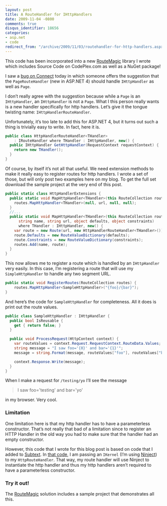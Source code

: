 ```yaml
---
layout: post
title: A RouteHandler for IHttpHandlers
date: 2009-11-04 -0800
comments: true
disqus_identifier: 18656
categories:
- asp.net
- code
redirect_from: "/archive/2009/11/03/routehandler-for-http-handlers.aspx/"
---
```


This code has been incorporated into a new
[RouteMagic](http://haacked.com/archive/2011/01/30/introducing-routemagic.aspx)
library I wrote which includes Source Code on CodePlex.com as well as a
NuGet package!

I saw a [bug on
Connect](https://connect.microsoft.com/VisualStudio/feedback/ViewFeedback.aspx?FeedbackID=507180&wa=wsignin1.0 "Change PageRouteHandler to handle IHttpHandler as well as Page")
today in which someone offers the suggestion that the `PageRouteHandler`
(new in ASP.NET 4) should handle `IHttpHandler` as well as `Page`.

I don’t really agree with the suggestion because while a `Page` is an
`IHttpHandler`, an `IHttpHandler` is not a `Page`. What I this person
really wants is a new handler specifically for http handlers. Let’s give
it the tongue twisting name: `IHttpHandlerRouteHandler`.

Unfortunately, it’s too late to add this for ASP.NET 4, but it turns out
such a thing is trivially easy to write. In fact, here it is.

```csharp
public class HttpHandlerRouteHandler<THandler> 
    : IRouteHandler where THandler : IHttpHandler, new() {
  public IHttpHandler GetHttpHandler(RequestContext requestContext) {
    return new THandler();
  }
}
```

Of course, by itself it’s not all that useful. We need extension methods
to make it really easy to register routes for http handlers. I wrote a
set of those, but will only post two examples here on my blog. To get
the full set download the sample project at the very end of this post.

```csharp
public static class HttpHandlerExtensions {
  public static void MapHttpHandler<THandler>(this RouteCollection routes,     string url) where THandler : IHttpHandler, new() {
    routes.MapHttpHandler<THandler>(null, url, null, null);
  }
  //...
  public static void MapHttpHandler<THandler>(this RouteCollection routes, 
      string name, string url, object defaults, object constraints) 
      where THandler : IHttpHandler, new() { 
    var route = new Route(url, new HttpHandlerRouteHandler<THandler>());
    route.Defaults = new RouteValueDictionary(defaults);
    route.Constraints = new RouteValueDictionary(constraints);
    routes.Add(name, route);
  }
}
```

This now allows me to register a route which is handled by an
`IHttpHandler` very easily. In this case, I’m registering a route that
will use my `SimpleHttpHandler` to handle any two segment URL.

```csharp
public static void RegisterRoutes(RouteCollection routes) {
    routes.MapHttpHandler<SampleHttpHandler>("{foo}/{bar}");
}
```

And here’s the code for `SampleHttpHandler` for completeness. All it
does is print out the route values.

```csharp
public class SampleHttpHandler : IHttpHandler {
  public bool IsReusable {
    get { return false; }
  }

  public void ProcessRequest(HttpContext context) {
    var routeValues = context.Request.RequestContext.RouteData.Values;
    string message = "I saw foo='{0}' and bar='{1}'";
    message = string.Format(message, routeValues["foo"], routeValues["bar"]);

    context.Response.Write(message);
  }
}
```

When I make a request for `/testing/yo` I’ll see the message

> I saw foo='testing' and bar='yo'

in my browser. Very cool.

### Limitation

One limitation here is that my http handler has to have a parameterless
constructor. That’s not really that bad of a limitation since to
register an HTTP Handler in the old way you had to make sure that the
handler had an empty constructor.

However, this code that I wrote for this blog post is based on code that
I added to [Subtext](http://subtextproject.com/ "Subtext"). In [that
code](http://code.google.com/p/subtext/source/browse/trunk/SubtextSolution/Subtext.Framework/Routing/HttpRouteHandler.cs?spec=svn3553&r=3553 "HttpRouteHandler"),
I am passing an `IKernel` (I’m using
[Ninject](http://ninject.org/ "Ninject")) to my `HttpRouteHandler`. That
way, my route handler will use Ninject to instantiate the http handler
and thus my http handlers aren’t required to have a parameterless
constructor.

### Try it out!

The [RouteMagic](https://github.com/Haacked/RouteMagic/) solution
includes a sample project that demonstrates all this.

